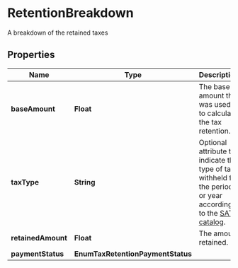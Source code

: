 

# RetentionBreakdown

A breakdown of the retained taxes

## Properties

| Name | Type | Description | Notes |
|------------ | ------------- | ------------- | -------------|
|**baseAmount** | **Float** | The base amount that was used to calculate the tax retention.  |  |
|**taxType** | **String** | Optional attribute to indicate the type of tax withheld for the period or year according to the [SAT catalog](https://developers.belvo.com/docs/sat-catalogs#retention-code).  |  |
|**retainedAmount** | **Float** | The amount retained.  |  |
|**paymentStatus** | **EnumTaxRetentionPaymentStatus** |  |  |



